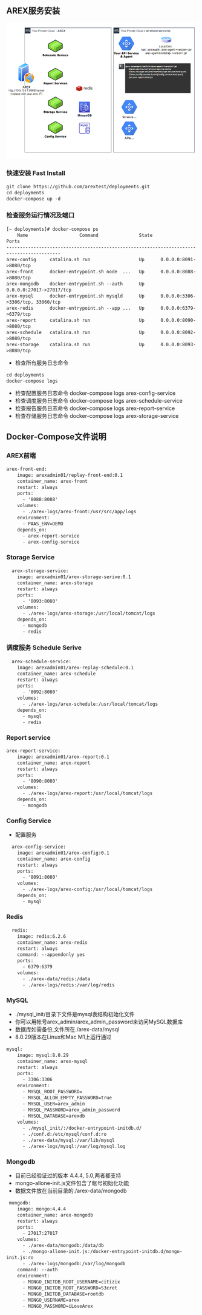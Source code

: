 ## AREX服务安装
![](../resource/arch.png)
### 快速安装 Fast Install
```
git clone https://github.com/arextest/deployments.git
cd deployments
docker-compose up -d
```
  
### 检查服务运行情况及端口
```
[~ deployments]# docker-compose ps
    Name                   Command               State                 Ports              
------------------------------------------------------------------------------------------
arex-config     catalina.sh run                  Up      0.0.0.0:8091->8080/tcp           
arex-front      docker-entrypoint.sh node  ...   Up      0.0.0.0:8088->8080/tcp           
arex-mongodb    docker-entrypoint.sh --auth      Up      0.0.0.0:27017->27017/tcp         
arex-mysql      docker-entrypoint.sh mysqld      Up      0.0.0.0:3306->3306/tcp, 33060/tcp
arex-redis      docker-entrypoint.sh --app ...   Up      0.0.0.0:6379->6379/tcp           
arex-report     catalina.sh run                  Up      0.0.0.0:8090->8080/tcp           
arex-schedule   catalina.sh run                  Up      0.0.0.0:8092->8080/tcp           
arex-storage    catalina.sh run                  Up      0.0.0.0:8093->8080/tcp  
```
* 检查所有服务日志命令  
```
cd deployments
docker-compose logs 
```
* 检查配置服务日志命令  docker-compose logs arex-config-service
* 检查调度服务日志命令  docker-compose logs arex-schedule-service
* 检查报告服务日志命令  docker-compose logs arex-report-service
* 检查存储服务日志命令  docker-compose logs arex-storage-service 


## Docker-Compose文件说明

### AREX前端
```
arex-front-end:
    image: arexadmin01/replay-front-end:0.1
    container_name: arex-front
    restart: always
    ports:
      - '8088:8088'
    volumes:
      - ./arex-logs/arex-front:/usr/src/app/logs
    environment:
      - PAAS_ENV=DEMO
    depends_on:
      - arex-report-service
      - arex-config-service
```

### Storage Service
```
  arex-storage-service:
    image: arexadmin01/arex-storage-serive:0.1
    container_name: arex-storage
    restart: always
    ports:
      - '8093:8080'
    volumes:
      - ./arex-logs/arex-storage:/usr/local/tomcat/logs
    depends_on:
      - mongodb
      - redis
```

### 调度服务 Schedule Serive
```
  arex-schedule-service:
    image: arexadmin01/arex-replay-schedule:0.1
    container_name: arex-schedule
    restart: always
    ports:
      - '8092:8080'
    volumes:
      - ./arex-logs/arex-schedule:/usr/local/tomcat/logs
    depends_on:
      - mysql
      - redis
```

### Report service
```
arex-report-service:
    image: arexadmin01/arex-report:0.1
    container_name: arex-report
    restart: always
    ports:
      - '8090:8080'
    volumes:
      - ./arex-logs/arex-report:/usr/local/tomcat/logs
    depends_on:
      - mongodb  
```

### Config Service
* 配置服务
```
  arex-config-service:
    image: arexadmin01/arex-config:0.1
    container_name: arex-config
    restart: always
    ports:
      - '8091:8080'
    volumes:
      - ./arex-logs/arex-config:/usr/local/tomcat/logs
    depends_on:
      - mysql
```

### Redis
```
  redis:
    image: redis:6.2.6
    container_name: arex-redis
    restart: always
    command: --appendonly yes
    ports:
      - 6379:6379
    volumes:
      - ./arex-data/redis:/data
      - ./arex-logs/redis:/var/log/redis
```


### MySQL
* ./mysql_init/目录下文件是mysql表结构初始化文件
* 你可以用帐号arex_admin/arex_admin_password来访问MySQL数据库
* 数据库如需备份,文件所在./arex-data/mysql
* 8.0.29版本在Linux和Mac M1上运行通过
```
mysql:
    image: mysql:8.0.29
    container_name: arex-mysql
    restart: always
    ports:
      - 3306:3306
    environment:
      - MYSQL_ROOT_PASSWORD=
      - MYSQL_ALLOW_EMPTY_PASSWORD=true
      - MYSQL_USER=arex_admin
      - MYSQL_PASSWORD=arex_admin_password
      - MYSQL_DATABASE=arexdb
    volumes:
      - ./mysql_init/:/docker-entrypoint-initdb.d/
      - ./conf.d:/etc/mysql/conf.d:ro
      - ./arex-data/mysql:/var/lib/mysql
      - ./arex-logs/mysql:/var/log/mysql.log
```

### Mongodb
* 目前已经验证过的版本 4.4.4, 5.0,两者都支持
* mongo-allone-init.js文件包含了帐号初始化功能
* 数据文件放在当前目录的./arex-data/mongodb
```
 mongodb:
    image: mongo:4.4.4
    container_name: arex-mongodb
    restart: always
    ports:
      - 27017:27017
    volumes:
      - ./arex-data/mongodb:/data/db
      - ./mongo-allone-init.js:/docker-entrypoint-initdb.d/mongo-init.js:ro
      - ./arex-logs/mongodb:/var/log/mongodb
    command: --auth
    environment:
      - MONGO_INITDB_ROOT_USERNAME=citizix
      - MONGO_INITDB_ROOT_PASSWORD=S3cret
      - MONGO_INITDB_DATABASE=rootdb
      - MONGO_USERNAME=arex
      - MONGO_PASSWORD=iLoveArex
```


